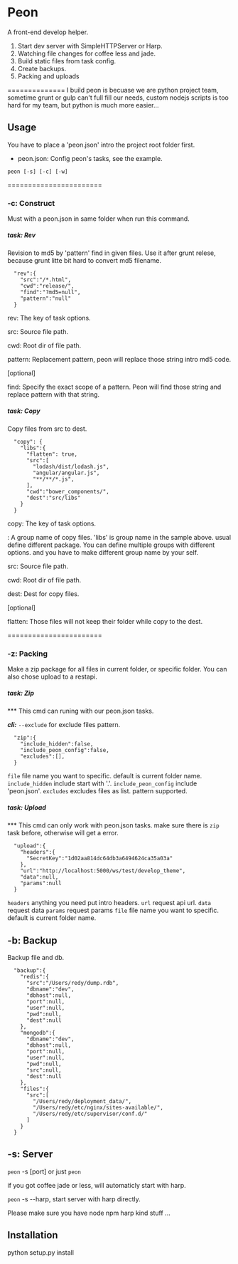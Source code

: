 # Peon

A front-end develop helper.

1. Start dev server with SimpleHTTPServer or Harp.
2. Watching file changes for coffee less and jade.
3. Build static files from task config.
4. Create backups.
5. Packing and uploads

==============
I build peon is becuase we are python project team, sometime grunt or gulp can't full fill our needs, custom nodejs scripts is too hard for my team, but python is much more easier...


## Usage
You have to place a 'peon.json' intro the project root folder first.
* peon.json: Config peon's tasks, see the example.

`peon [-s] [-c] [-w]`

=======================
### -c: Construct

Must with a peon.json in same folder when run this command.

##### task: Rev

Revision to md5 by 'pattern' find in given files.
Use it after grunt relese, because grunt litte bit hard to convert md5 filename.

```
  "rev":{
    "src":"/*.html",
    "cwd":"release/",
    "find":"?md5=null",
    "pattern":"null"
  }
```
rev: The key of task options.

src: Source file path.

cwd: Root dir of file path.

pattern: Replacement pattern, peon will replace those string intro md5 code.

[optional]

find:  Specify the exact scope of a pattern. Peon will find those string and  replace pattern with that string.

##### task: Copy

Copy files from src to dest.

```
  "copy": {
    "libs":{
      "flatten": true,
      "src":[
        "lodash/dist/lodash.js",
        "angular/angular.js",
        "**/**/*.js",
      ],
      "cwd":"bower_components/",
      "dest":"src/libs"
    }
  }
```
copy: The key of task options.

<group>: A group name of copy files. 'libs' is group name in the sample above. usual define different package. You can define multiple groups with different options. and you have to make different group name by your self.

src: Source file path.

cwd: Root dir of file path.

dest: Dest for copy files.

[optional]

flatten: Those files will not keep their folder while copy to the dest.

=======================
### -z:  Packing

Make a zip package for all files in current folder, or specific folder.
You can also chose upload to a restapi.

##### task: Zip

*** This cmd can runing with our peon.json tasks. 

***cli:*** `--exclude` for exclude files pattern.

```
  "zip":{
    "include_hidden":false,
    "include_peon_config":false,
    "excludes":[],
  }

```
`file` file name you want to specific. default is current folder name.
`include_hidden` include start with '.'.
`include_peon_config` include 'peon.json'.
`excludes` excludes files as list. pattern supported.

##### task: Upload

*** This cmd can only work with peon.json tasks. 
make sure there is `zip` task before, otherwise will get a error.

```
  "upload":{
    "headers":{
      "SecretKey":"1d02aa814dc64db3a6494624ca35a03a"
    },
    "url":"http://localhost:5000/ws/test/develop_theme",
    "data":null,
    "params":null
  }

```

`headers` anything you need put intro headers.
`url` request api url.
`data` request data
`params` request params
`file` file name you want to specific. default is current folder name.


## -b: Backup
Backup file and db.

```
  "backup":{
    "redis":{
      "src":"/Users/redy/dump.rdb",
      "dbname":"dev",
      "dbhost":null,
      "port":null,
      "user":null,
      "pwd":null,
      "dest":null
    },
    "mongodb":{
      "dbname":"dev",
      "dbhost":null,
      "port":null,
      "user":null,
      "pwd":null,
      "src":null,
      "dest":null
    },
    "files":{
      "src":[
        "/Users/redy/deployment_data/",
        "/Users/redy/etc/nginx/sites-available/",
        "/Users/redy/etc/supervisor/conf.d/"
      ]
    }
  }

```


## -s: Server

`peon` -s [port] or just `peon`

if you got coffee jade or less, will automaticly start with harp.

`peon` -s --harp, start server with harp directly.



Please make sure you have node npm harp kind stuff ...

## Installation
python setup.py install

